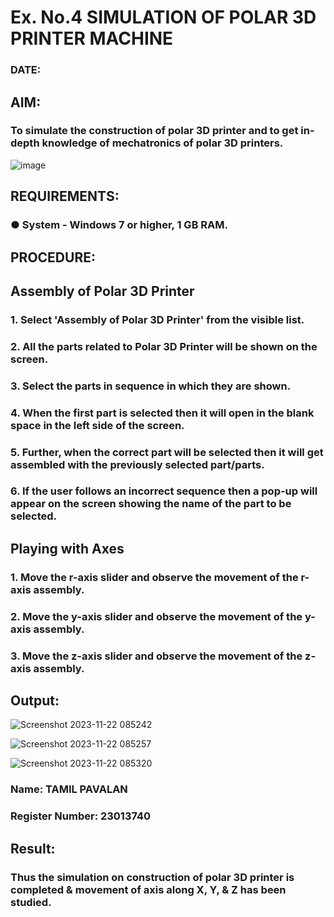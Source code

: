 # Ex. No.4 SIMULATION OF POLAR 3D PRINTER MACHINE

### DATE: 

## AIM:
### To simulate the construction of polar 3D printer and to get in-depth knowledge of mechatronics of polar 3D printers.

![image](https://github.com/Sellakumar1987/Ex.-No.-4---SIMULATION-OF-POLAR-3D-PRINTER-MACHINE/assets/113594316/b551f195-9877-49a2-99bb-a9efcfb3381a)

## REQUIREMENTS:
### ●	System - Windows 7 or higher, 1 GB RAM.

## PROCEDURE:

## Assembly of Polar 3D Printer
### 1.	Select 'Assembly of Polar 3D Printer' from the visible list.
### 2.	All the parts related to Polar 3D Printer will be shown on the screen.
### 3.	Select the parts in sequence in which they are shown.
### 4.	When the first part is selected then it will open in the blank space in the left side of the screen.
### 5.	Further, when the correct part will be selected then it will get assembled with the previously selected part/parts.
### 6.	If the user follows an incorrect sequence then a pop-up will appear on the screen showing the name of the part to be selected.

## Playing with Axes
### 1.	Move the r-axis slider and observe the movement of the r-axis assembly.
### 2.	Move the y-axis slider and observe the movement of the y-axis assembly.
### 3.	Move the z-axis slider and observe the movement of the z-axis assembly.

## Output:

![Screenshot 2023-11-22 085242](https://github.com/tamilh45/Ex.-No.-4---SIMULATION-OF-POLAR-3D-PRINTER-MACHINE/assets/150312761/dbbe295e-7bfc-4607-9a56-7b08276649f4)

![Screenshot 2023-11-22 085257](https://github.com/tamilh45/Ex.-No.-4---SIMULATION-OF-POLAR-3D-PRINTER-MACHINE/assets/150312761/2d0330ec-4b87-4546-aea9-aac8abcf6c39)

![Screenshot 2023-11-22 085320](https://github.com/tamilh45/Ex.-No.-4---SIMULATION-OF-POLAR-3D-PRINTER-MACHINE/assets/150312761/ad8dd714-187b-4edb-a4df-a4c5f1496d2b)

### Name: TAMIL PAVALAN
### Register Number: 23013740

## Result: 
### Thus the simulation on construction of polar 3D printer is completed & movement of axis along X, Y, & Z has been studied.
